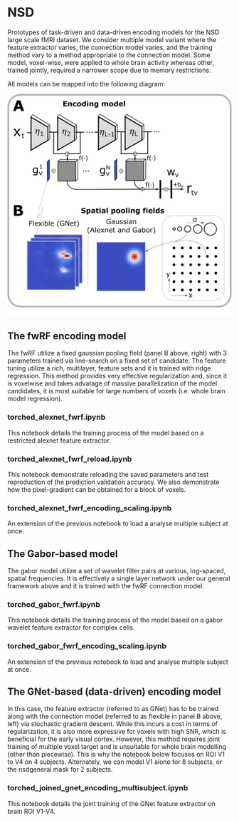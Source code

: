 # NSD
Prototypes of task-driven and data-driven encoding models for the NSD large scale fMRI dataset. We consider multiple model variant where the feature extractor varies, the connection model varies, and the training method vary to a method appropriate to the connection model. Some model, voxel-wise, were applied to whole brain activity whereas other, trained jointly, required a narrower scope due to memory restrictions.

All models can be mapped into the following diagram:

<p align="center">
  <img src="model_diagram_paper.png" width="600">
</p>


 
## The fwRF encoding model
The fwRF utilize a fixed gaussian pooling field (panel B above, right) with 3 parameters trained via line-search on a fixed set of candidate. The feature tuning utilize a rich, multilayer, feature sets and it is trained with ridge regression. This method provides very effective regularization and, since it is voxelwise and takes advatage of massive parallelization of the model candidates, it is most suitable for large numbers of voxels (i.e. whole brain model regression).

### torched_alexnet_fwrf.ipynb
This notebook details the training process of the model based on a restricted alexnet feature extractor.

### torched_alexnet_fwrf_reload.ipynb
This notebook demonstrate reloading the saved parameters and test reproduction of the prediction validation accuracy. We also demonstrate how the pixel-gradient can be obtained for a block of voxels.

### torched_alexnet_fwrf_encoding_scaling.ipynb
An extension of the previous notebook to load a analyse multiple subject at once.

## The Gabor-based model
The gabor model utilize a set of wavelet filter pairs at various, log-spaced, spatial frequencies. It is effectively a single layer network under our general framework above and it is trained with the fwRF connection model.

### torched_gabor_fwrf.ipynb
This notebook details the training process of the model based on a gabor wavelet feature extractor for complex cells.

### torched_gabor_fwrf_encoding_scaling.ipynb
An extension of the previous notebook to load and analyse multiple subject at once.

## The GNet-based (data-driven) encoding model
In this case, the feature extractor (referred to as GNet) has to be trained along with the connection model (referred to as flexible in panel B above, left) via stochastic gradient descent. While this incurs a cost in terms of regularization, it is also more expressive for voxels with high SNR, which is beneficial for the early visual cortex. However, this method requires joint training of multiple voxel target and is unsuitable for whole brain modelling (other than piecewise). This is why the notebook below focuses on ROI V1 to V4 on 4 subjects. Alternately, we can model V1 alone for 8 subjects, or the nsdgeneral mask for 2 subjects.


### torched_joined_gnet_encoding_multisubject.ipynb
This notebook details the joint training of the GNet feature extractor on brain ROI V1-V4.
